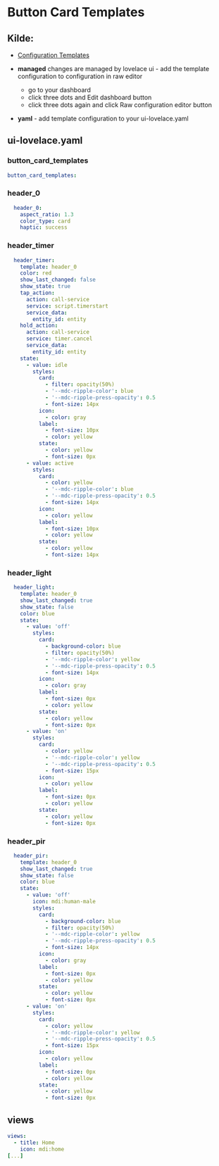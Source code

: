 # Button Card Templates

## Kilde:

* [Configuration Templates](https://github.com/custom-cards/button-card#configuration-templates)

* **managed** changes are managed by lovelace ui - add the template configuration to configuration in raw editor
  * go to your dashboard
  * click three dots and Edit dashboard button
  * click three dots again and click Raw configuration editor button
* **yaml** - add template configuration to your ui-lovelace.yaml

## ui-lovelace.yaml

### button_card_templates

```yaml
button_card_templates:
```

### header_0

```yaml
  header_0:
    aspect_ratio: 1.3
    color_type: card
    haptic: success
```

### header_timer

```yaml
  header_timer:
    template: header_0
    color: red
    show_last_changed: false
    show_state: true
    tap_action:
      action: call-service
      service: script.timerstart
      service_data:
        entity_id: entity
    hold_action:
      action: call-service
      service: timer.cancel
      service_data:
        entity_id: entity
    state:
      - value: idle
        styles:
          card:
            - filter: opacity(50%)
            - '--mdc-ripple-color': blue
            - '--mdc-ripple-press-opacity': 0.5
            - font-size: 14px
          icon:
            - color: gray
          label:
            - font-size: 10px
            - color: yellow
          state:
            - color: yellow
            - font-size: 0px
      - value: active
        styles:
          card:
            - color: yellow
            - '--mdc-ripple-color': blue
            - '--mdc-ripple-press-opacity': 0.5
            - font-size: 14px
          icon:
            - color: yellow
          label:
            - font-size: 10px
            - color: yellow
          state:
            - color: yellow
            - font-size: 14px
```

### header_light

```yaml
  header_light:
    template: header_0
    show_last_changed: true
    show_state: false
    color: blue
    state:
      - value: 'off'
        styles:
          card:
            - background-color: blue
            - filter: opacity(50%)
            - '--mdc-ripple-color': yellow
            - '--mdc-ripple-press-opacity': 0.5
            - font-size: 14px
          icon:
            - color: gray
          label:
            - font-size: 0px
            - color: yellow
          state:
            - color: yellow
            - font-size: 0px
      - value: 'on'
        styles:
          card:
            - color: yellow
            - '--mdc-ripple-color': yellow
            - '--mdc-ripple-press-opacity': 0.5
            - font-size: 15px
          icon:
            - color: yellow
          label:
            - font-size: 0px
            - color: yellow
          state:
            - color: yellow
            - font-size: 0px
```

### header_pir

```yaml
  header_pir:
    template: header_0
    show_last_changed: true
    show_state: false
    color: blue
    state:
      - value: 'off'
        icon: mdi:human-male
        styles:
          card:
            - background-color: blue
            - filter: opacity(50%)
            - '--mdc-ripple-color': yellow
            - '--mdc-ripple-press-opacity': 0.5
            - font-size: 14px
          icon:
            - color: gray
          label:
            - font-size: 0px
            - color: yellow
          state:
            - color: yellow
            - font-size: 0px
      - value: 'on'
        styles:
          card:
            - color: yellow
            - '--mdc-ripple-color': yellow
            - '--mdc-ripple-press-opacity': 0.5
            - font-size: 15px
          icon:
            - color: yellow
          label:
            - font-size: 0px
            - color: yellow
          state:
            - color: yellow
            - font-size: 0px

```

## views

```yaml
views:
  - title: Home
    icon: mdi:home
[...]
```
